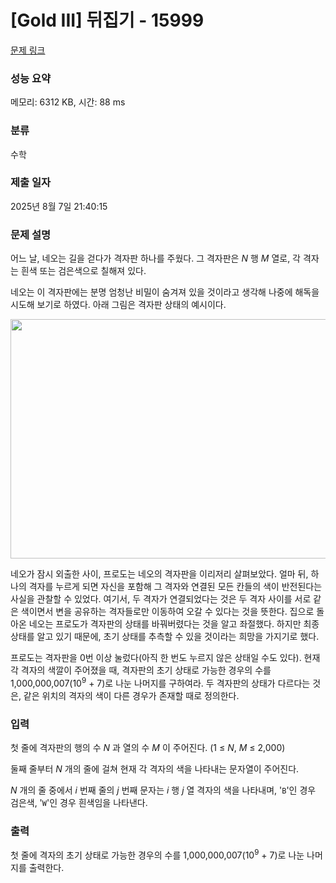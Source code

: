 # [Gold III] 뒤집기 - 15999 

[문제 링크](https://www.acmicpc.net/problem/15999) 

### 성능 요약

메모리: 6312 KB, 시간: 88 ms

### 분류

수학

### 제출 일자

2025년 8월 7일 21:40:15

### 문제 설명

<p>어느 날, 네오는 길을 걷다가 격자판 하나를 주웠다. 그 격자판은 <em>N </em>행 <em>M </em>열로, 각 격자는 흰색 또는 검은색으로 칠해져 있다.</p>

<p>네오는 이 격자판에는 분명 엄청난 비밀이 숨겨져 있을 것이라고 생각해 나중에 해독을 시도해 보기로 하였다. 아래 그림은 격자판 상태의 예시이다.</p>

<p style="text-align: center;"><img alt="" src="https://upload.acmicpc.net/cfed0b74-4061-4caf-97a2-d3ce00ed3edf/-/crop/808x383/161,60/-/preview/" style="width: 808px; height: 383px;"></p>

<p>네오가 잠시 외출한 사이, 프로도는 네오의 격자판을 이리저리 살펴보았다. 얼마 뒤, 하나의 격자를 누르게 되면 자신을 포함해 그 격자와 연결된 모든 칸들의 색이 반전된다는 사실을 관찰할 수 있었다. 여기서, 두 격자가 연결되었다는 것은 두 격자 사이를 서로 같은 색이면서 변을 공유하는 격자들로만 이동하여 오갈 수 있다는 것을 뜻한다. 집으로 돌아온 네오는 프로도가 격자판의 상태를 바꿔버렸다는 것을 알고 좌절했다. 하지만 최종 상태를 알고 있기 때문에, 초기 상태를 추측할 수 있을 것이라는 희망을 가지기로 했다.</p>

<p>프로도는 격자판을 0번 이상 눌렀다(아직 한 번도 누르지 않은 상태일 수도 있다). 현재 각 격자의 색깔이 주어졌을 때, 격자판의 초기 상태로 가능한 경우의 수를 1,000,000,007(10<sup>9</sup> + 7)로 나눈 나머지를 구하여라. 두 격자판의 상태가 다르다는 것은, 같은 위치의 격자의 색이 다른 경우가 존재할 때로 정의한다.</p>

### 입력 

 <p>첫 줄에 격자판의 행의 수 <em>N </em>과 열의 수 <em>M </em>이 주어진다. (1 ≤ <em>N</em>, <em>M</em> ≤ 2,000)</p>

<p>둘째 줄부터 <em>N </em>개의 줄에 걸쳐 현재 각 격자의 색을 나타내는 문자열이 주어진다.</p>

<p><em>N </em>개의 줄 중에서 <em>i </em>번째 줄의 <em>j </em>번째 문자는 <em>i </em>행 <em>j </em>열 격자의 색을 나타내며, '<code>B</code>'인 경우 검은색, '<code>W</code>'인 경우 흰색임을 나타낸다.</p>

### 출력 

 <p>첫 줄에 격자의 초기 상태로 가능한 경우의 수를 1,000,000,007(10<sup>9</sup> + 7)로 나눈 나머지를 출력한다.</p>


